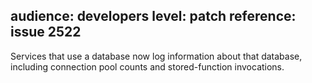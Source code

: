 audience: developers
level: patch
reference: issue 2522
---
Services that use a database now log information about that database, including connection pool counts and stored-function invocations.
